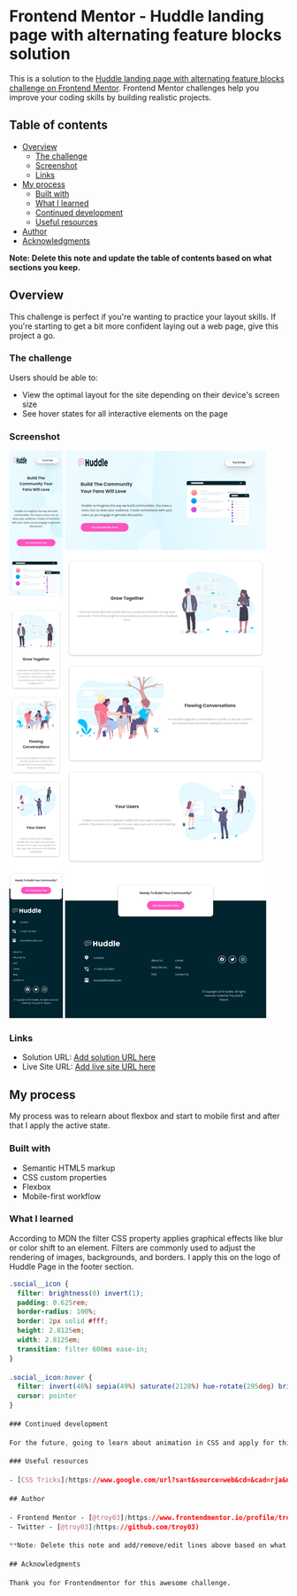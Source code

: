 # Frontend Mentor - Huddle landing page with alternating feature blocks solution

This is a solution to the [Huddle landing page with alternating feature blocks challenge on Frontend Mentor](https://www.frontendmentor.io/challenges/huddle-landing-page-with-alternating-feature-blocks-5ca5f5981e82137ec91a5100). Frontend Mentor challenges help you improve your coding skills by building realistic projects. 

## Table of contents

- [Overview](#overview)
  - [The challenge](#the-challenge)
  - [Screenshot](#screenshot)
  - [Links](#links)
- [My process](#my-process)
  - [Built with](#built-with)
  - [What I learned](#what-i-learned)
  - [Continued development](#continued-development)
  - [Useful resources](#useful-resources)
- [Author](#author)
- [Acknowledgments](#acknowledgments)

**Note: Delete this note and update the table of contents based on what sections you keep.**

## Overview

This challenge is perfect if you're wanting to practice your layout skills. If you're starting to get a bit more confident laying out a web page, give this project a go.

### The challenge

Users should be able to:

- View the optimal layout for the site depending on their device's screen size
- See hover states for all interactive elements on the page

### Screenshot

![](./images/Mobile.png)
![](./images/Desktop.png)


### Links

- Solution URL: [Add solution URL here](https://your-solution-url.com)
- Live Site URL: [Add live site URL here](https://your-live-site-url.com)

## My process

  My process was to relearn about flexbox and start to mobile first and after that I apply the active state.

### Built with

- Semantic HTML5 markup
- CSS custom properties
- Flexbox
- Mobile-first workflow

### What I learned

According to MDN the filter CSS property applies graphical effects like blur or color shift to an element. Filters are commonly used to adjust the rendering of images, backgrounds, and borders. I apply this on the logo of Huddle Page in the footer section.


```css
.social__icon {
  filter: brightness(0) invert(1);    
  padding: 0.625rem;
  border-radius: 100%;
  border: 2px solid #fff;
  height: 2.8125em;
  width: 2.8125em;
  transition: filter 600ms ease-in;
}

.social__icon:hover {
  filter: invert(46%) sepia(49%) saturate(2128%) hue-rotate(295deg) brightness(102%) contrast(101%);
  cursor: pointer
}

### Continued development

For the future, going to learn about animation in CSS and apply for this project

### Useful resources

- [CSS Tricks](https://www.google.com/url?sa=t&source=web&cd=&cad=rja&uact=8&ved=2ahUKEwjh88L21rT7AhWXHnAKHTcwCKEQFnoECCQQAQ&url=https%3A%2F%2Fcss-tricks.com%2Falmanac%2Fproperties%2Ff%2Ffilter%2F&usg=AOvVaw2jlca-Em_YWZHda3C_emGF) - This help me on how I change the color of the background image.

## Author

- Frontend Mentor - [@troy03](https://www.frontendmentor.io/profile/troy03)
- Twitter - [@troy03](https://github.com/troy03)

**Note: Delete this note and add/remove/edit lines above based on what links you'd like to share.**

## Acknowledgments

Thank you for Frontendmentor for this awesome challenge.
